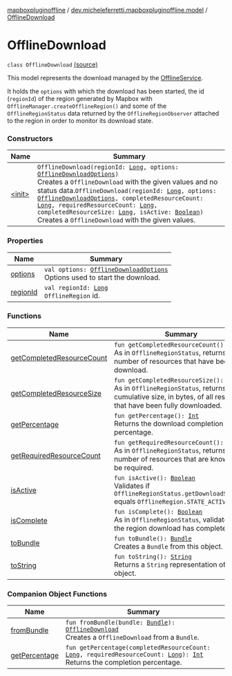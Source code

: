 [mapboxpluginoffline](../../index.md) / [dev.micheleferretti.mapboxpluginoffline.model](../index.md) / [OfflineDownload](./index.md)

# OfflineDownload

`class OfflineDownload` [(source)](https://github.com/xit0c/mapbox-plugin-offline/tree/master/mapboxpluginoffline/src/main/java/dev/micheleferretti/mapboxpluginoffline/model/OfflineDownload.kt#L21)

This model represents the download managed by
the [OfflineService](../../dev.micheleferretti.mapboxpluginoffline/-offline-service/index.md).

It holds the `options` with which the download has been started, the id (`regionId`) of the region generated by
Mapbox with `OfflineManager.createOfflineRegion()` and some of the `OfflineRegionStatus` data returned by
the `OfflineRegionObserver` attached to the region in order to monitor its download state.

### Constructors

| Name | Summary |
|---|---|
| [&lt;init&gt;](-init-.md) | `OfflineDownload(regionId: `[`Long`](https://kotlinlang.org/api/latest/jvm/stdlib/kotlin/-long/index.html)`, options: `[`OfflineDownloadOptions`](../-offline-download-options/index.md)`)`<br>Creates a `OfflineDownload` with the given values and no status data.`OfflineDownload(regionId: `[`Long`](https://kotlinlang.org/api/latest/jvm/stdlib/kotlin/-long/index.html)`, options: `[`OfflineDownloadOptions`](../-offline-download-options/index.md)`, completedResourceCount: `[`Long`](https://kotlinlang.org/api/latest/jvm/stdlib/kotlin/-long/index.html)`, requiredResourceCount: `[`Long`](https://kotlinlang.org/api/latest/jvm/stdlib/kotlin/-long/index.html)`, completedResourceSize: `[`Long`](https://kotlinlang.org/api/latest/jvm/stdlib/kotlin/-long/index.html)`, isActive: `[`Boolean`](https://kotlinlang.org/api/latest/jvm/stdlib/kotlin/-boolean/index.html)`)`<br>Creates a `OfflineDownload` with the given values. |

### Properties

| Name | Summary |
|---|---|
| [options](options.md) | `val options: `[`OfflineDownloadOptions`](../-offline-download-options/index.md)<br>Options used to start the download. |
| [regionId](region-id.md) | `val regionId: `[`Long`](https://kotlinlang.org/api/latest/jvm/stdlib/kotlin/-long/index.html)<br>`OfflineRegion` id. |

### Functions

| Name | Summary |
|---|---|
| [getCompletedResourceCount](get-completed-resource-count.md) | `fun getCompletedResourceCount(): `[`Long`](https://kotlinlang.org/api/latest/jvm/stdlib/kotlin/-long/index.html)<br>As in `OfflineRegionStatus`, returns the number of resources that have been fully download. |
| [getCompletedResourceSize](get-completed-resource-size.md) | `fun getCompletedResourceSize(): `[`Long`](https://kotlinlang.org/api/latest/jvm/stdlib/kotlin/-long/index.html)<br>As in `OfflineRegionStatus`, returns the cumulative size, in bytes, of all resources that have been fully downloaded. |
| [getPercentage](get-percentage.md) | `fun getPercentage(): `[`Int`](https://kotlinlang.org/api/latest/jvm/stdlib/kotlin/-int/index.html)<br>Returns the download completion percentage. |
| [getRequiredResourceCount](get-required-resource-count.md) | `fun getRequiredResourceCount(): `[`Long`](https://kotlinlang.org/api/latest/jvm/stdlib/kotlin/-long/index.html)<br>As in `OfflineRegionStatus`, returns the number of resources that are known to be required. |
| [isActive](is-active.md) | `fun isActive(): `[`Boolean`](https://kotlinlang.org/api/latest/jvm/stdlib/kotlin/-boolean/index.html)<br>Validates if `OfflineRegionStatus.getDownloadState()` equals `OfflineRegion.STATE_ACTIVE`. |
| [isComplete](is-complete.md) | `fun isComplete(): `[`Boolean`](https://kotlinlang.org/api/latest/jvm/stdlib/kotlin/-boolean/index.html)<br>As in `OfflineRegionStatus`, validates if the region download has completed. |
| [toBundle](to-bundle.md) | `fun toBundle(): `[`Bundle`](https://developer.android.com/reference/android/os/Bundle.html)<br>Creates a `Bundle` from this object. |
| [toString](to-string.md) | `fun toString(): `[`String`](https://kotlinlang.org/api/latest/jvm/stdlib/kotlin/-string/index.html)<br>Returns a `String` representation of this object. |

### Companion Object Functions

| Name | Summary |
|---|---|
| [fromBundle](from-bundle.md) | `fun fromBundle(bundle: `[`Bundle`](https://developer.android.com/reference/android/os/Bundle.html)`): `[`OfflineDownload`](./index.md)<br>Creates a `OfflineDownload` from a `Bundle`. |
| [getPercentage](get-percentage.md) | `fun getPercentage(completedResourceCount: `[`Long`](https://kotlinlang.org/api/latest/jvm/stdlib/kotlin/-long/index.html)`, requiredResourceCount: `[`Long`](https://kotlinlang.org/api/latest/jvm/stdlib/kotlin/-long/index.html)`): `[`Int`](https://kotlinlang.org/api/latest/jvm/stdlib/kotlin/-int/index.html)<br>Returns the completion percentage. |
